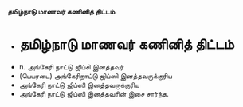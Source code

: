 **தமிழ்நாடு மாணவர் கணினித் திட்டம்**
- # தமிழ்நாடு மாணவர் கணினித் திட்டம்
- n. அங்கேரி நாட்டு ஜிப்சி இனத்தவர்
- (பெயரடை) அங்கேரிநாட்டு ஜிப்ஸி இனத்தவருக்குரிய
- அங்கேரி நாட்டு ஜிப்ஸி இனத்தவருக்குரிய
- அங்கேரி நாட்டு ஜிப்ஸி இனத்தவரின் இசை சார்ந்த.

